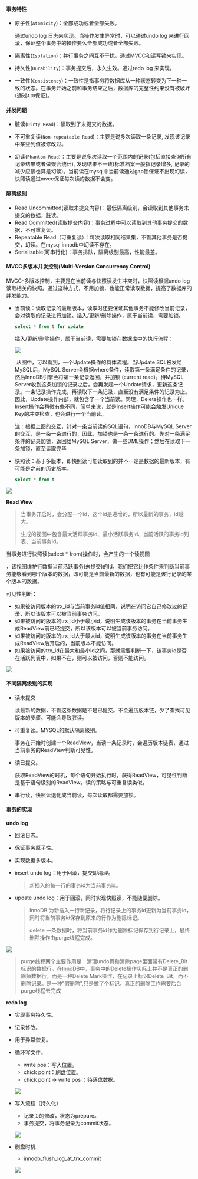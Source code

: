 #### 事务特性

* 原子性(```Atomicity```)：全部成功或者全部失败。

  通过undo log 日志来实现。当操作发生异常时，可以通过undo log 来进行回滚，保证整个事务中的操作要么全部成功或者全部失败。

* 隔离性(```Isolation```)：并行事务之间互不干扰。通过MVCC和读写锁来实现。

* 持久性(```Durability```)：事务提交后，永久生效。通过redo log 来实现。

* 一致性(```Consistency```)：一致性是指事务将数据库从一种状态转变为下一种一致的状态。在事务开始之前和事务结束之后，数据库的完整性约束没有被破坏(通过```AID```保证)。

#### 并发问题

* 脏读(```Dirty Read```)：读取到了未提交的数据。

* 不可重复读(```Non-repeatable Read```)：主要是说多次读取一条记录, 发现该记录中某些列值被修改过。

* 幻读(```Phantom Read```)：主要是说多次读取一个范围内的记录(包括直接查询所有记录结果或者做聚合统计), 发现结果不一致(标准档案一般指记录增多, 记录的减少应该也算是幻读)。当前读在mysql中当前读通过gap锁保证不出现幻读，快照读通过mvcc保证每次读的数据不会变。


#### 隔离级别

* Read Uncommitted(读取未提交内容)：最低隔离级别，会读取到其他事务未提交的数据，脏读。
* Read Committed(读取提交内容)：事务过程中可以读取到其他事务提交的数据，不可重复读。
* Repeatable Read（可重复读）：每次读取相同结果集，不管其他事务是否提交，幻读。在mysql innodb中幻读不存在。
* Serializable(可串行化)：事务排队，隔离级别最高，性能最差。

#### MVCC多版本并发控制(Multi-Version Concurrency Control)

MVCC-多版本控制，主要是在当前读与快照读发生冲突时，快照读根据undo log 读取相关的快照。通过这种方式，不用加锁，也能正常读取数据，提高了数据库的并发能力。

* 当前读：读取记录的最新版本，读取时还要保证其他事务不能修改当前记录，会对读取的记录进行加锁。插入/更新/删除操作，属于当前读，需要加锁。

  ```sql
  select * from t for update 
  ```

  插入/更新/删除操作，属于当前读，需要加锁在数据库中的执行流程：

  ![](../images/sql/13.jpg)

  ​	从图中，可以看到，一个Update操作的具体流程。当Update SQL被发给MySQL后，MySQL  Server会根据where条件，读取第一条满足条件的记录，然后InnoDB引擎会将第一条记录返回，并加锁 (current  read)。待MySQL  Server收到这条加锁的记录之后，会再发起一个Update请求，更新这条记录。一条记录操作完成，再读取下一条记录，直至没有满足条件的记录为止。因此，Update操作内部，就包含了一个当前读。同理，Delete操作也一样。Insert操作会稍微有些不同，简单来说，就是Insert操作可能会触发Unique Key的冲突检查，也会进行一个当前读。

  注：根据上图的交互，针对一条当前读的SQL语句，InnoDB与MySQL Server的交互，是一条一条进行的，因此，加锁也是一条一条进行的。先对一条满足条件的记录加锁，返回给MySQL Server，做一些DML操作；然后在读取下一条加锁，直至读取完毕

* 快照读：基于多版本，即快照读可能读取到的并不一定是数据的最新版本，有可能是之前的历史版本。

  ```sql
  select * from t
  ```

![](../images/sql/1.png)

**Read View**

> 当事务开启时，会分配一个id，这个id是递增的，所以最新的事务，id越大。
>
> 生成的视图中包含最大活跃事务id、最小活跃事务id、当前活跃的事务Id列表、当前事务id。

当事务进行快照读(select * from)操作时，会产生的一个读视图

，该视图维护行数据当前活跃事务(未提交)的Id，我们把它比作条件来判断当前事务能够看到哪个版本的数据，即可能是当前最新的数据，也有可能是该行记录的某个版本的数据。

可见性判断：

* 如果被访问版本的trx_id与当前事务id值相同，说明在访问它自己修改过的记录，所以该版本可以被当前事务访问。
* 如果被访问的版本的trx_id小于最小id，说明生成该版本的事务在当前事务生成ReadView前已经提交，所以该版本可以被当前事务访问。
* 如果被访问的版本的trx_id大于最大id，说明生成该版本的事务在当前事务生成ReadView后开启的，当前版本不能访问。
* 如果被访问的trx_id在最大和最小id之间，那就需要判断一下，该事务id是否在活跃列表中，如果不在，则可以被访问，否则不能访问。

![](../images/sql/2.png)

#### 不同隔离级别的实现

* 读未提交

  读最新的数据，不管这条数据是不是已提交。不会遍历版本链，少了查找可见版本的步骤。可能会导致脏读。

* 可重复读。MYSQL的默认隔离级别。

  事务在开始时创建一个ReadView，当读一条记录时，会遍历版本链表，通过当前事务的ReadView判断可见性。

* 读已提交。

  获取ReadView的时机，每个语句开始执行时，获得ReadView，可见性判断是基于语句级别的ReadView。读的策略与可重复读类似。

* 串行读，快照读退化成当前读，每次读取都需要加锁。



#### 事务的实现

**undo log**

* 回滚日志。

* 保证事务原子性。

* 实现数据多版本。

* insert undo log：用于回滚，提交即清理。

  > 新插入的每一行的事务id为当前事务id。

* update undo log：用于回滚，同时实现快照读，不能随便删除。

  > InnoDB 为新插入一行新记录，将行记录上的事务id更新为当前事务id，同时将当前事务id保存到原来的行作为删除标记。
  >
  > delete 一条数据时，将当前事务id作为删除标记保存到行记录上，最终删除操作由purge线程完成。

![](../images/sql/3.png)

> purge线程两个主要作用是：清理undo页和清除page里面带有Delete_Bit标识的数据行。在InnoDB中，事务中的Delete操作实际上并不是真正的删除掉数据行，而是一种Delete Mark操作，在记录上标识Delete_Bit，而不删除记录。是一种"假删除",只是做了个标记，真正的删除工作需要后台purge线程去完成

**redo log**

* 实现事务持久性。

* 记录修改。

* 用于异常恢复。

* 循环写文件。

  * write pos：写入位置。
  * chick point：刷盘位置。
  * chick point -> write pos ：待落盘数据。

  ![](../images/sql/4.png)

* 写入流程（持久化）

  * 记录页的修改，状态为prepare。
  * 事务提交，将事务记录为commit状态。

  ![](../images/sql/5.png)

* 刷盘时机

  * innodb_flush_log_at_trx_commit

  ![](../images/sql/6.png)






